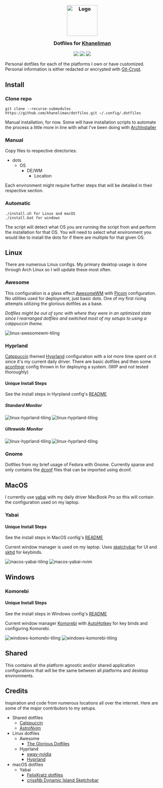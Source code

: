 <h3 align="center">
 <img src="https://avatars.githubusercontent.com/u/1778670?v=4" width="100" alt="Logo"/><br/>
 <img src="https://raw.githubusercontent.com/catppuccin/catppuccin/main/assets/misc/transparent.png" height="30" width="0px"/>
 Dotfiles for <a href="https://github.com/khaneliman">Khaneliman</a>
 <img src="https://raw.githubusercontent.com/catppuccin/catppuccin/main/assets/misc/transparent.png" height="30" width="0px"/>
</h3>

<p align="center">
 <a href="https://github.com/khaneliman/dotfiles/stargazers"><img src="https://img.shields.io/github/stars/khaneliman/dotfiles?colorA=363a4f&colorB=b7bdf8&style=for-the-badge"></a>
 <a href="https://github.com/khaneliman/dotfiles/commits"><img src="https://img.shields.io/github/last-commit/khaneliman/dotfiles?colorA=363a4f&colorB=f5a97f&style=for-the-badge"></a>
 <a href="https://github.com/khaneliman/dotfiles/contributors"><img src="https://img.shields.io/github/contributors/khaneliman/dotfiles?colorA=363a4f&colorB=a6da95&style=for-the-badge"></a>
</p>

Personal dotfiles for each of the platforms I own or have customized. Personal information is either redacted or encrypted with [Git-Crypt](https://github.com/AGWA/git-crypt).

## Install

### Clone repo

    git clone --recurse-submodules https://github.com/khaneliman/dotfiles.git ~/.config/.dotfiles

Manual installation, for now. Some will have installation scripts to automate the process a little more in line with what I've been doing with [ArchInstaller](https://github.com/khaneliman/ArchInstaller)

### Manual

Copy files to respective directories:

- dots
  - OS
    - DE/WM
      - Location

Each environment might require further steps that will be detailed in their respective section.

### Automatic

    ./install.sh for Linux and macOS
    ./install.bat for windows

The script will detect what OS you are running the script from and perform the installation for that OS. You will need to select what environment you would like to install the dots for if there are multiple for that given OS.

## Linux

There are numerous Linux configs. My primary desktop usage is done through Arch Linux so I will update these most often.

### Awesome

This configuration is a glass effect [AwesomeWM](https://github.com/awesomeWM/awesome) with [Picom](https://github.com/yshui/picom) configuration. No utilities used for deployment, just basic dots. One of my first ricing attempts utilizing the glorious dotfiles as a base.

_Dotfiles might be out of sync with where they were in an optimized state since I rearranged dotfiles and switched most of my setups to using a catppuccin theme._

![linux-awesomewm-tiling](assets/linux-awesomewm-tiling.png)

### Hyprland

[Catppuccin](https://github.com/catppuccin/catppuccin) themed [Hyprland](https://github.com/hyprwm/Hyprland) configuration with a lot more time spent on it since it's my current daily driver. There are basic dotfiles and then some [aconfmgr](https://github.com/CyberShadow/aconfmgr) config thrown in for deploying a system. (WIP and not tested thoroughly)

#### Unique Install Steps

See the install steps in Hyrpland config's [README](/dots/linux/hyprland/README.md)

##### Standard Monitor

![linux-hyprland-tiling](assets/linux/hyprland/tiling.png)
![linux-hyprland-tiling](assets/linux/hyprland/nvim.png)

##### Ultrawide Monitor

![linux-hyprland-tiling](assets/linux/hyprland/tiling-wide.png)
![linux-hyprland-tiling](assets/linux/hyprland/nvim-wide.png)

### Gnome

Dotfiles from my brief usage of Fedora with Gnome. Currently sparse and only contains the [dconf](https://github.com/GNOME/dconf) files that can be imported using dconf.

## MacOS

I currently use [yabai](https://github.com/koekeishiya/yabai) with my daily driver MacBook Pro so this will contain the configuration used on my laptop.

### Yabai

#### Unique Install Steps

See the install steps in MacOS config's [README](/dots/macos/yabai/README.md)

Current window manager is used on my laptop. Uses [sketchybar](https://github.com/FelixKratz/SketchyBar) for UI and [skhd](https://github.com/koekeishiya/skhd) for keybinds.

![macos-yabai-tiling](assets/macos/yabai/tiling.png)
![macos-yabai-nvim](assets/macos/yabai/nvim.png)

## Windows

### Komorebi

#### Unique Install Steps

See the install steps in Windows config's [README](/dots/windows/komorebi/README.md)

Current window manager [Komorebi](https://github.com/LGUG2Z/komorebi) with [AutoHotkey](https://github.com/AutoHotkey/AutoHotkey) for key binds and configuring Komorebi.

![windows-komorebi-tiling](assets/windows/komorebi/tiling.png)
![windows-komorebi-tiling](assets/windows/komorebi/tiling-arch.png)

## Shared

This contains all the platform agnostic and/or shared application configurations that will be the same between all platforms and desktop environments.

## Credits

Inspiration and code from numerous locations all over the internet. Here are some of the major contributors to my setups.

- Shared dotfiles
  - [Catppuccin](https://github.com/catppuccin/catppuccin)
  - [AstroNvim](https://astronvim.github.io/)
- Linux dotfiles
  - Awesome
    - [The Glorious Dotfiles](https://github.com/manilarome/the-glorious-dotfiles)
  - Hyprland
    - [sway-nvidia](https://github.com/crispyricepc/sway-nvidia)
    - [Hyprland](https://wiki.hyprland.org/)
- macOS dotfiles
  - Yabai
    - [FelixKratz dotfiles](https://github.com/FelixKratz/dotfiles)
    - [crissNb Dynamic Island Sketchybar](https://github.com/crissNb/Dynamic-Island-Sketchybar)
